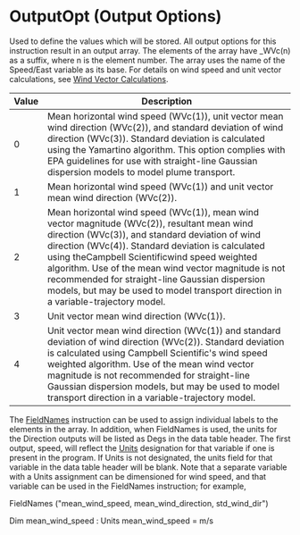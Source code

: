# OutputOpt (Output Options)

Used to define the values which will be stored. All output options for this instruction result in an output array. The elements of the array have \_WVc(n) as a suffix, where n is the element number. The array uses the name of the Speed/East variable as its base. For details on wind speed and unit vector calculations, see [Wind Vector Calculations](../Info/wv_calculations.md).

| Value | Description                                                                                                                                                                                                                                                                                                                                                                                                                                          |
| ----- | ---------------------------------------------------------------------------------------------------------------------------------------------------------------------------------------------------------------------------------------------------------------------------------------------------------------------------------------------------------------------------------------------------------------------------------------------------- |
| 0     | Mean horizontal wind speed (WVc(1)), unit vector mean wind direction (WVc(2)), and standard deviation of wind direction (WVc(3)). Standard deviation is calculated using the Yamartino algorithm. This option complies with EPA guidelines for use with straight-line Gaussian dispersion models to model plume transport.                                                                                                                           |
| 1     | Mean horizontal wind speed (WVc(1)) and unit vector mean wind direction (WVc(2)).                                                                                                                                                                                                                                                                                                                                                                    |
| 2     | Mean horizontal wind speed (WVc(1)), mean wind vector magnitude (WVc(2)), resultant mean wind direction (WVc(3)), and standard deviation of wind direction (WVc(4)). Standard deviation is calculated using theCampbell Scientificwind speed weighted algorithm. Use of the mean wind vector magnitude is not recommended for straight-line Gaussian dispersion models, but may be used to model transport direction in a variable-trajectory model. |
| 3     | Unit vector mean wind direction (WVc(1)).                                                                                                                                                                                                                                                                                                                                                                                                            |
| 4     | Unit vector mean wind direction (WVc(1)) and standard deviation of wind direction (WVc(2)). Standard deviation is calculated using Campbell Scientific's wind speed weighted algorithm. Use of the mean wind vector magnitude is not recommended for straight-line Gaussian dispersion models, but may be used to model transport direction in a variable-trajectory model.                                                                          |

The [FieldNames](../Instructions/fieldnames.md) instruction can be used to assign individual labels to the elements in the array. In addition, when FieldNames is used, the units for the Direction outputs will be listed as Degs in the data table header. The first output, speed, will reflect the [Units](../Instructions/units.md) designation for that variable if one is present in the program. If Units is not designated, the units field for that variable in the data table header will be blank. Note that a separate variable with a Units assignment can be dimensioned for wind speed, and that variable can be used in the FieldNames instruction; for example,

FieldNames ("mean_wind_speed, mean_wind_direction, std_wind_dir")

Dim mean_wind_speed : Units mean_wind_speed = m/s
